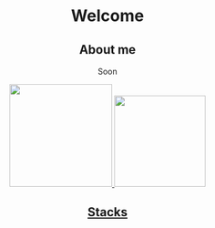 <h1 align='center'>Welcome</h1> 
<h2 align='center'>About me</h2>
<p align='center'>Soon</p>
<div align="center">
  <a href="https://github.com/cemf">
  <img height="180em" style=border_radius="20" src="https://github-readme-stats.vercel.app/api?username=cemf&theme=dracula"/>
    <img height="160em" aligh="right" style=border_radius="20" src="https://github-readme-stats.vercel.app/api/top-langs/?username=cemf&layout=compact&langs_count=7&theme=dracula"/>

<h2 align='center'>Stacks</h2>

<!--
**cemf/cemf** is a ✨ _special_ ✨ repository because its `README.md` (this file) appears on your GitHub profile.

Here are some ideas to get you started:

- 🔭 I’m currently working on ...
- 🌱 I’m currently learning ...
- 👯 I’m looking to collaborate on ...
- 🤔 I’m looking for help with ...
- 💬 Ask me about ...
- 📫 How to reach me: ...
- 😄 Pronouns: ...
- ⚡ Fun fact: ...
-->
